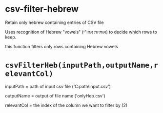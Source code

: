 # csv-filter-hebrew
Retain only hebrew containing entries of CSV file

Uses recognition of Hebrew "vowels" (אותיות אהו"י) to decide which rows to keep. 


this function filters only rows containing Hebrew vowels

# ```csvFilterHeb(inputPath,outputName,relevantCol)```

inputPath = path of input csv file ('C:path\input.csv')

outputName = output of file name ('onlyHeb.csv')

relevantCol = the index of the column we want to filter by (2)
